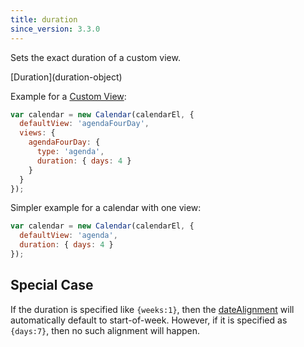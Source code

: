 ```yaml
---
title: duration
since_version: 3.3.0
---
```


Sets the exact duration of a custom view.

<div class='spec' markdown='1'>
[Duration](duration-object)
</div>

Example for a [Custom View](custom-view-with-settings):

```js
var calendar = new Calendar(calendarEl, {
  defaultView: 'agendaFourDay',
  views: {
    agendaFourDay: {
      type: 'agenda',
      duration: { days: 4 }
    }
  }
});
```

Simpler example for a calendar with one view:

```js
var calendar = new Calendar(calendarEl, {
  defaultView: 'agenda',
  duration: { days: 4 }
});
```

## Special Case

If the duration is specified like `{weeks:1}`, then the [dateAlignment](dateAlignment) will automatically default to start-of-week. However, if it is specified as `{days:7}`, then no such alignment will happen.
